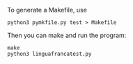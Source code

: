 To generate a Makefile, use

```
python3 pymkfile.py test > Makefile
```

Then you can make and run the program:

```
make
python3 linguafrancatest.py
```
